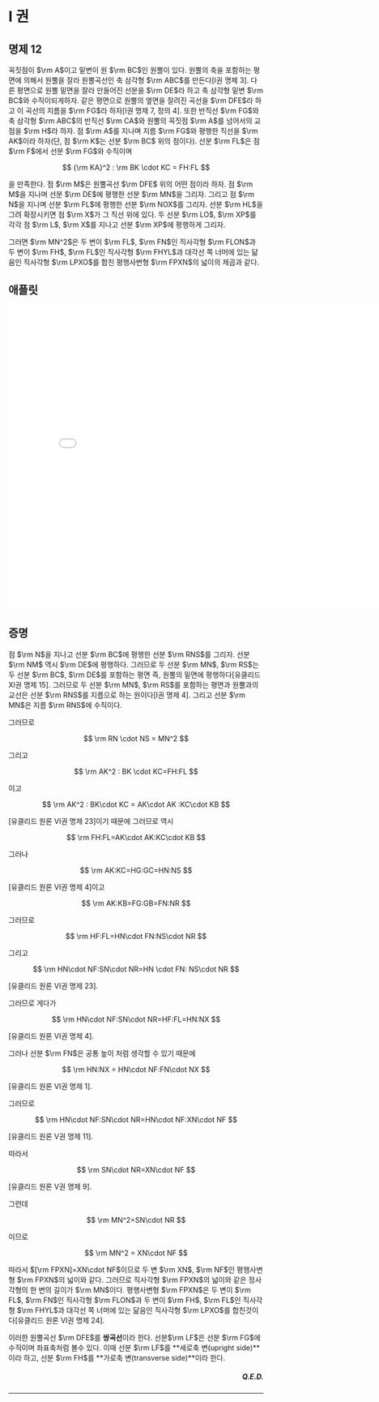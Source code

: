 # I 권

## 명제 12

꼭짓점이 $\rm A$이고 밑변이 원 $\rm BC$인 원뿔이 있다. 원뿔의 축을 포함하는 평면에 의해서 원뿔을 잘라 원뿔곡선인 축 삼각형 $\rm ABC$를 만든다[I권 명제 3]. 다른 평면으로 원뿔 밑면을 잘라 만들어진 선분을 $\rm DE$라 하고 축 삼각형 밑변 $\rm BC$와 수직이되게하자. 같은 평면으로 원뿔의 옆면을 잘려진 곡선을 $\rm DFE$라 하고 이 곡선의 지름을 $\rm FG$라 하자[I권 명제 7, 정의 4]. 또한 반직선 $\rm FG$와 축 삼각형 $\rm ABC$의 반직선 $\rm CA$와 원뿔의 꼭짓점 $\rm A$를 넘어서의 교점을 $\rm H$라 하자. 점 $\rm A$를 지나며 지름 $\rm FG$와 평행한 직선을 $\rm AK$이라 하자(단, 점 $\rm K$는 선분 $\rm BC$ 위의 점이다). 선분 $\rm FL$은 점 $\rm F$에서 선분 $\rm FG$와 수직이며

$$
{\rm KA}^2 : \rm BK \cdot KC = FH:FL
$$

을 만족한다. 점 $\rm M$은 원뿔곡선 $\rm DFE$ 위의 어떤 점이라 하자. 점 $\rm M$을 지나며 선분 $\rm DE$에 평행한 선분 $\rm MN$을 그리자. 그리고 점 $\rm N$을 지나며 선분 $\rm FL$에 평행한 선분 $\rm NOX$를 그리자. 선분 $\rm HL$을 그려 확장시키면 점 $\rm X$가 그 직선 위에 있다. 두 선분 $\rm LO$, $\rm XP$를 각각 점 $\rm L$, $\rm X$를 지나고 선분 $\rm XP$​에 평행하게 그리자.

그러면 $\rm MN^2$은 두 변이 $\rm FL$, $\rm FN$인 직사각형 $\rm FLON$과 두 변이 $\rm FH$, $\rm FL$인 직사각형 $\rm FHYL$과 대각선 쪽 너머에 있는 닮음인 직사각형 $\rm LPXO$를 합친 평행사변형 $\rm FPXN$의 넓이의 제곱과 같다.

## 애플릿

<iframe
src="./GGB_Html/Prop_12_Book_I_Apollonius.html"
width="800"
height="600"
frameborder="0"
framespacing="0"
marginheight="0"
marginwidth="0"
scrolling="no"
vspace="0"></iframe>

## 증명

점 $\rm N$을 지나고 선분 $\rm BC$에 평행한 선분 $\rm RNS$를 그리자. 선분 $\rm NM$ 역시 $\rm DE$에 평행하다. 그러므로 두 선분 $\rm MN$, $\rm RS$는 두 선분 $\rm BC$, $\rm DE$를 포함하는 평면 즉, 원뿔의 밑면에 평행하다[유클리드 XI권 명제 15]. 그러므로 두 선분 $\rm MN$, $\rm RS$를 포함하는 평면과 원뿔과의 교선은 선분 $\rm RNS$를 지름으로 하는 원이다[I권 명제 4]. 그리고 선분 $\rm MN$은 지름 $\rm RNS$에 수직이다.

그러므로

$$
\rm RN \cdot NS = MN^2
$$

그리고

$$
\rm AK^2 : BK \cdot KC=FH:FL
$$

이고

$$
\rm AK^2 : BK\cdot KC = AK\cdot AK :KC\cdot KB
$$

[유클리드 원론 VI권 명제 23]이기 때문에 그러므로 역시

$$
\rm FH:FL=AK\cdot AK:KC\cdot KB
$$

그러나

$$
\rm AK:KC=HG:GC=HN:NS
$$

[유클리드 원론 VI권 명제 4]이고

$$
\rm AK:KB=FG:GB=FN:NR
$$

그러므로

$$
\rm HF:FL=HN\cdot FN:NS\cdot NR
$$

그리고

$$
\rm HN\cdot NF:SN\cdot NR=HN \cdot FN: NS\cdot NR
$$

[유클리드 원론 VI권 명제 23].

그러므로 게다가

$$
\rm HN\cdot NF:SN\cdot NR=HF:FL=HN:NX
$$

[유클리드 원론 VI권 명제 4].

그러나 선분 $\rm FN$은 공통 높이 처럼 생각할 수 있기 때문에

$$
\rm HN:NX = HN\cdot NF:FN\cdot NX
$$

[유클리드 원론 VI권 명제 1].

그러므로

$$
\rm HN\cdot NF:SN\cdot NR=HN\cdot NF:XN\cdot NF
$$

[유클리드 원론 V권 명제 11].

따라서

$$
\rm SN\cdot NR=XN\cdot NF
$$

[유클리드 원론 V권 명제 9].

그런데

$$
\rm MN^2=SN\cdot NR
$$

이므로

$$
\rm MN^2 = XN\cdot NF
$$

따라서 $[\rm FPXN]=XN\cdot NF$이므로 두 변 $\rm XN$, $\rm NF$인 평행사변형 $\rm FPXN$의 넓이와 같다. 그러므로 직사각형 $\rm FPXN$의 넓이와 같은 정사각형의 한 변의 길이가 $\rm MN$이다. 평행사변형 $\rm FPXN$은 두 변이 $\rm FL$, $\rm FN$인 직사각형 $\rm FLON$과 두 변이 $\rm FH$, $\rm FL$인 직사각형 $\rm FHYL$과 대각선 쪽 너머에 있는 닮음인 직사각형 $\rm LPXO$를 합친것이다[유클리드 원론 VI권 명제 24].

이러한 원뿔곡선 $\rm DFE$를 **쌍곡선**이라 한다. 선분$\rm LF$은 선분 $\rm FG$에 수직이며 좌표축처럼 볼수 있다. 이때 선분 $\rm LF$를 **세로축 변(upright side)**이라 하고, 선분 $\rm FH$를 **가로축 변(transverse side)**이라 한다.

<div style="text-align: right"><h5><b>Q.E.D.</b></h5></div>

---
